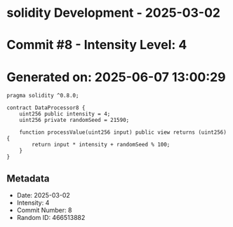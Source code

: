 ﻿# solidity Development - 2025-03-02
# Commit #8 - Intensity Level: 4
# Generated on: 2025-06-07 13:00:29
```solidity
pragma solidity ^0.8.0;

contract DataProcessor8 {
    uint256 public intensity = 4;
    uint256 private randomSeed = 21590;

    function processValue(uint256 input) public view returns (uint256) {
        return input * intensity + randomSeed % 100;
    }
}
```
## Metadata
- Date: 2025-03-02
- Intensity: 4
- Commit Number: 8
- Random ID: 466513882
